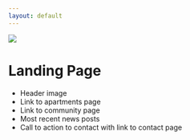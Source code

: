 ```yaml
---
layout: default
---
```

<div class="header-image">
<img src="{{ site.baseurl }}/img/hobart-elevation-1.jpg">
</div>

<div class="container">
  <div class="row">
    <div class="col-md-12">
      <div class="card">
        <h1>Landing Page</h1>
        <ul>
          <li>Header image</li>
          <li>Link to apartments page</li>
          <li>Link to community page</li>
          <li>Most recent news posts</li>
          <li>Call to action to contact with link to contact page</li>
      </div>
    </div>
  </div>
</div>
<!--
<div class="container">
  <div class="row">
    <div class="col-md-8">
      <div class="card">
        <h1 id="luxury_leased_residences">Hobart Crossing—Luxury Leased Residences</h1>

        <p>Enjoy life at Hobart Crossing in Centennial Centre! Hobart Crossing features upscale amenities and a refined urban feel.</p>

        <ul>
          <li>12 models with 1-2 bedroom options</li>
          <li>Private, 1st-floor entrances</li>
          <li>Clubhouse/community room</li>
          <li>Workout facility</li>
          <li>Private outdoor pool</li>
          <li>Business center</li>
          <li>Elevators</li>
          <li>Underground parking</li>
          <li>100% smoke free</li>
          <li>Pet friendly units available</li>
        </ul>
      </div>

      <div class="card">
        <h1 id="centennial_centre_at_hobart_8230">Centennial Centre at Hobart &#8230;</h1>

        <img src="{{ site.baseurl }}/img/centennial-centre.jpg">

        <p>Centennial Centre is the area’s newest premier luxury community. At Centennial Centre lush greenery and pedestrian-friendly pathways will connect homes, stores, professional services and more! Visit <a href="http://buildinhobart.com">BuildinHobart.com</a> for more information on this incredible new development.</p>

        <iframe src="https://www.google.com/maps/embed?pb=!1m22!1m12!1m3!1d5684.577773341225!2d-88.16408209916519!3d44.57065745789561!2m3!1f0!2f0!3f0!3m2!1i1024!2i768!4f13.1!4m7!1i0!3e1!4m0!4m3!3m2!1d44.5672944!2d-88.1646507!5e0!3m2!1sen!2sus!4v1417532961042" width="100%" height="300" frameborder="0" style="border:0"></iframe>
      </div>

    </div>
    <div class="col-md-4">

      <div class="card">
        <h1>Contact Us</h1>
        <p>Pre-leasing begins April 2015 for occupancy August 2015.</p>

        <p><em>Don’t delay—units will fill fast!</em></p>

        <div class="card-button-group">
          <div class="card-button"><span class="glyphicon glyphicon-earphone"></span>&nbsp;&nbsp;(920) 461-1900</div>
          <a class="card-button" href="mailto:info@hobartcrossing.com"><span class="glyphicon glyphicon-envelope"></span>&nbsp;&nbsp;info@HobartCrossing.com</a>
        </div>
      </div>

    </div>
  </div>
</div>-->


